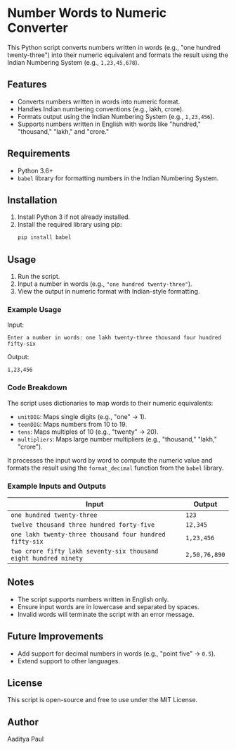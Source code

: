# Number Words to Numeric Converter

This Python script converts numbers written in words (e.g., "one hundred twenty-three") into their numeric equivalent and formats the result using the Indian Numbering System (e.g., `1,23,45,678`).

## Features

- Converts numbers written in words into numeric format.
- Handles Indian numbering conventions (e.g., lakh, crore).
- Formats output using the Indian Numbering System (e.g., `1,23,456`).
- Supports numbers written in English with words like "hundred," "thousand," "lakh," and "crore."

## Requirements

- Python 3.6+
- `babel` library for formatting numbers in the Indian Numbering System.

## Installation

1. Install Python 3 if not already installed.
2. Install the required library using pip:
   ```bash
   pip install babel
   ```

## Usage

1. Run the script.
2. Input a number in words (e.g., `"one hundred twenty-three"`).
3. View the output in numeric format with Indian-style formatting.

### Example Usage

Input:

```plaintext
Enter a number in words: one lakh twenty-three thousand four hundred fifty-six
```

Output:

```plaintext
1,23,456
```

### Code Breakdown

The script uses dictionaries to map words to their numeric equivalents:

- `unitDIG`: Maps single digits (e.g., "one" -> 1).
- `teenDIG`: Maps numbers from 10 to 19.
- `tens`: Maps multiples of 10 (e.g., "twenty" -> 20).
- `multipliers`: Maps large number multipliers (e.g., "thousand," "lakh," "crore").

It processes the input word by word to compute the numeric value and formats the result using the `format_decimal` function from the `babel` library.

### Example Inputs and Outputs

| Input                                                            | Output        |
| ---------------------------------------------------------------- | ------------- |
| `one hundred twenty-three`                                       | `123`         |
| `twelve thousand three hundred forty-five`                       | `12,345`      |
| `one lakh twenty-three thousand four hundred fifty-six`          | `1,23,456`    |
| `two crore fifty lakh seventy-six thousand eight hundred ninety` | `2,50,76,890` |

## Notes

- The script supports numbers written in English only.
- Ensure input words are in lowercase and separated by spaces.
- Invalid words will terminate the script with an error message.

## Future Improvements

- Add support for decimal numbers in words (e.g., "point five" -> `0.5`).
- Extend support to other languages.

## License

This script is open-source and free to use under the MIT License.

## Author

Aaditya Paul


